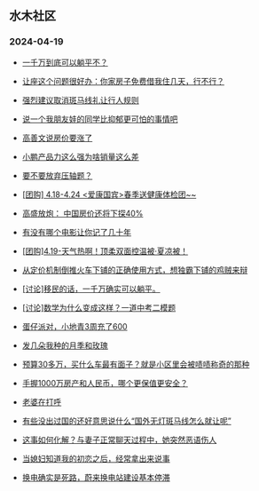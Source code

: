 ## 水木社区 
### 2024-04-19

+ [一千万到底可以躺平不？](https://www.mysmth.net/nForum/article/WorkingLife/27121)

+ [让座这个问题很好办：你家房子免费借我住几天，行不行？](https://www.mysmth.net/nForum/article/FamilyLife/1766664277)

+ [强烈建议取消斑马线礼让行人规则](https://www.mysmth.net/nForum/article/AutoWorld/1944810770)

+ [说一个我朋友娃的同学比抑郁更可怕的事情吧](https://www.mysmth.net/nForum/article/ChildEducation/2372772)

+ [高善文说房价要涨了](https://www.mysmth.net/nForum/article/OurEstate/2947831)

+ [小鹏产品力这么强为啥销量这么差](https://www.mysmth.net/nForum/article/GreenAuto/1544884)

+ [要不要放弃压轴题？](https://www.mysmth.net/nForum/article/PreUnivEdu/157574)

+ [[团购] 4.18-4.24 <爱康国宾>春季送健康体检团~~](https://www.mysmth.net/nForum/article/ADAgent_TG/1320348)

+ [高盛放炮： 中国房价还将下探40%](https://www.mysmth.net/nForum/article/Property/1617)

+ [有没有哪个电影让你记了几十年](https://www.mysmth.net/nForum/article/Movielife/6839)

+ [[团购]4.19-天气热啊！顶柔双面控温被·夏凉被！](https://www.mysmth.net/nForum/article/ADAgent_TG/1320401)

+ [从定价机制倒推火车下铺的正确使用方式，想独霸下铺的鸡贼来辩](https://www.mysmth.net/nForum/article/FamilyLife/1766666162)

+ [[讨论]移民的话，一千万确实可以躺平。](https://www.mysmth.net/nForum/article/WorkingLife/27887)

+ [[讨论]数学为什么变成这样？一道中考二模题](https://www.mysmth.net/nForum/article/PreUnivEdu/157853)

+ [蛋仔派对，小地青3周充了600](https://www.mysmth.net/nForum/article/ChildEducation/2369509)

+ [发几朵我种的月季和玫瑰](https://www.mysmth.net/nForum/article/Botany/224173)

+ [预算30多万，买什么车最有面子？就是小区里会被啧啧称奇的那种](https://www.mysmth.net/nForum/article/AutoWorld/1944810085)

+ [手握1000万房产和人民币，哪个更保值更安全？](https://www.mysmth.net/nForum/article/Property/1843)

+ [老婆在打呼](https://www.mysmth.net/nForum/article/FamilyLife/1766666175)

+ [有些没出过国的还好意思说什么“国外无灯斑马线怎么就让呢”](https://www.mysmth.net/nForum/article/AutoWorld/1944812113)

+ [这事如何化解？与妻子正常聊天过程中，她突然恶语伤人](https://www.mysmth.net/nForum/article/FamilyLife/1766666208)

+ [当媳妇知道我的初恋之后，经常拿出来说事](https://www.mysmth.net/nForum/article/MyFamily/257591)

+ [换电确实是死路，蔚来换电站建设基本停滞](https://www.mysmth.net/nForum/article/GreenAuto/1545728)

